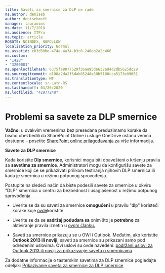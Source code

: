 ```yaml
---
title: Saveti za smernice za DLP ne rade
ms.author: deniseb
author: denisebmsft
manager: laurawims
ms.date: 11/7/2018
ms.audience: ITPro
ms.topic: article
ROBOTS: NOINDEX, NOFOLLOW
localization_priority: Normal
ms.assetid: c03d30be-474a-4a34-b3c0-240eb2a2c466
ms.custom:
- "1428"
- "3200001"
ms.openlocfilehash: 6375fa8077529f36ae95d6632ad4d2db5625dc29
ms.sourcegitcommit: d108a2da2f5dab05246e30b5108cca5173e09051
ms.translationtype: MT
ms.contentlocale: sr-Latn-RS
ms.lasthandoff: 03/26/2020
ms.locfileid: "42977248"
---
```

# <a name="dlp-policy-tip-issues"></a>Problemi sa savete za DLP smernice

**Važno**: u ovakvim vremenima bez presedana preduzimamo korake da bismo obezbedili da SharePoint Online i usluge OneDrive ostanu veoma dostupne – posetite [SharePoint online prilagođavanja](https://aka.ms/ODSPAdjustments) za više informacija.

**Savete za DLP smernice**

Kada koristite **Dlp smernice**, korisnici mogu biti obavešteni o kršenju pravila sa **savetima za smernice**. Administratori mogu da konfigurišu savete za smernice koji će se prikazivati prilikom testiranja njihovih DLP smernica ili kada je smernica u režimu potpunog sprovođenja.
  
Postupite na sledeći način da biste podesili savete za smernice u okviru "DLP" smernica u centru za bezbednost i usaglašenost u režimu potpunog sprovođenja.
  
- Uverite se da su saveti za smernice **omogućeni** u pravilu "dlp" koristeći korake koje [ovde](https://docs.microsoft.com/office365/securitycompliance/use-notifications-and-policy-tips)koristite.

- Uverite se da se **sadržaj podudara sa** onim što je **potrebno** za aktiviranje pravila iznetih u [ovom članku.](https://docs.microsoft.com/office365/securitycompliance/what-the-sensitive-information-types-look-for)

- Saveti za smernice prikazuju se u OWI i Outlook. Međutim, ako koristite **Outlook 2013 ili noviji**, saveti za smernice su prikazani samo pod određenim uslovima. Ovi uslovi su ovde navedeni: [podržani uslovi za Outlook 2013 ili noviji za prikazivanje saveta o smernicama](https://docs.microsoft.com/office365/securitycompliance/use-notifications-and-policy-tips#outlook-2013-and-later-supports-showing-policy-tips-for-only-some-conditions)

Za dodatne informacije o tasterskim savetima za DLP smernice pogledajte odeljak: [Prikazivanje saveta za smernice za DLP smernice](https://docs.microsoft.com/office365/securitycompliance/use-notifications-and-policy-tips)
  